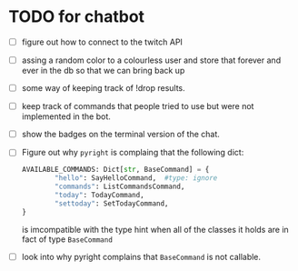 # TODO for chatbot
- [ ] figure out how to connect to the twitch API
- [ ] assing a random color to a colourless user and store that forever and ever in the db so that we can bring back up
- [ ] some way of keeping track of !drop results.
- [ ] keep track of commands that people tried to use but were not implemented in the bot.
- [ ] show the badges on the terminal version of the chat.
- [ ] Figure out why `pyright` is complaing that the following dict:
	```python
	AVAILABLE_COMMANDS: Dict[str, BaseCommand] = {
			"hello": SayHelloCommand,  #type: ignore
			"commands": ListCommandsCommand,
			"today": TodayCommand,
			"settoday": SetTodayCommand,
	}
	```
	is imcompatible with the type hint when all of the classes it holds are in fact of type `BaseCommand`

- [ ] look into why pyright complains that `BaseCommand` is not callable.
